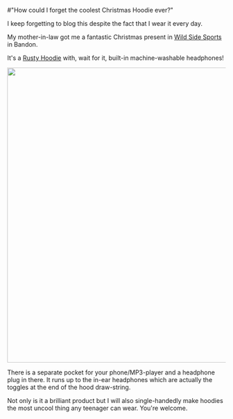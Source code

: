#"How could I forget the coolest Christmas Hoodie ever?"

I keep forgetting to blog this despite the fact that I wear it every day.

My mother-in-law got me a fantastic Christmas present in <a href="https://www.facebook.com/WildSideSports">Wild Side Sports</a> in Bandon.

It's a <a href="http://rusty.com/us/mens/Wired-Series/Wired-2011">Rusty Hoodie</a> with, wait for it, built-in machine-washable headphones!

<a href="http://rusty.com/us/mens/Wired-Series/Wired-2011"><img class="size-full wp-image-498 aligncenter" title="Wired_r11110600_blk_f" src="http://conoroneill.net/wp-content/uploads/2012/01/Wired_r11110600_blk_f.jpg" alt="" width="600" height="678" /></a>

There is a separate pocket for your phone/MP3-player and a headphone plug in there. It runs up to the in-ear headphones which are actually the toggles at the end of the hood draw-string.

Not only is it a brilliant product but I will also single-handedly make hoodies the most uncool thing any teenager can wear. You're welcome.
